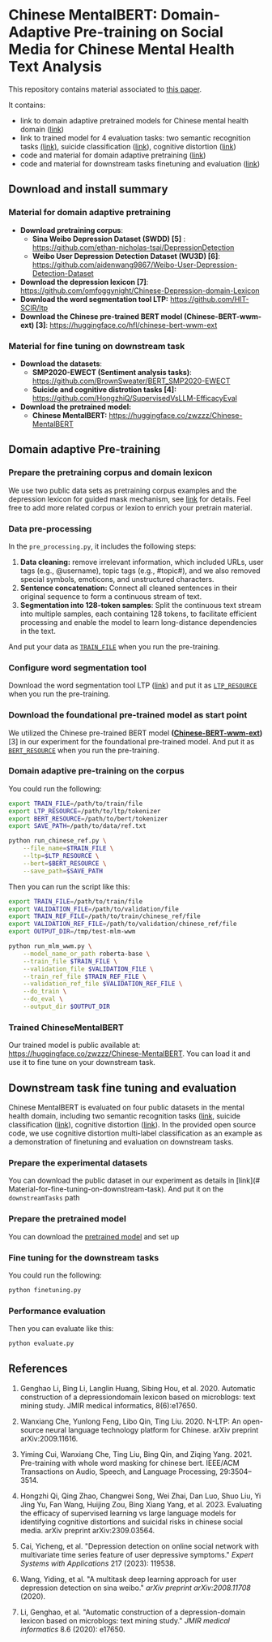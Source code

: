 <!---
Copyright 2020 The HuggingFace Team. All rights reserved.

Licensed under the Apache License, Version 2.0 (the "License");
you may not use this file except in compliance with the License.
You may obtain a copy of the License at

    http://www.apache.org/licenses/LICENSE-2.0

Unless required by applicable law or agreed to in writing, software
distributed under the License is distributed on an "AS IS" BASIS,
WITHOUT WARRANTIES OR CONDITIONS OF ANY KIND, either express or implied.
See the License for the specific language governing permissions and
limitations under the License.
-->

# Chinese MentalBERT: Domain-Adaptive Pre-training on Social Media for Chinese Mental Health Text Analysis
This repository contains material associated to [this paper](https://arxiv.org/pdf/2402.09151.pdf).

It contains:

* link to domain adaptive pretrained models for Chinese mental health domain ([link](#Trained-ChineseMentalBERT))
* link to trained model for 4 evaluation tasks: two semantic recognition tasks [(link)](<#>), suicide classification ([link](<#>)), cognitive distortion ([link](<#>))
* code and material for domain adaptive pretraining ([link](#Domain-adaptive-Pre-training))
* code and material for downstream tasks finetuning and evaluation ([link](#Downstream-task-fine-tuning-and-evaluation))


## Download and install summary

### Material for domain adaptive pretraining

* **Download pretraining corpus**: 
  * **Sina Weibo Depression Dataset (SWDD) [5]** : https://github.com/ethan-nicholas-tsai/DepressionDetection
  * **Weibo User Depression Detection Dataset (WU3D) [6]**: https://github.com/aidenwang9867/Weibo-User-Depression-Detection-Dataset
* **Download the depression lexicon [7]**:  https://github.com/omfoggynight/Chinese-Depression-domain-Lexicon
* **Download the word segmentation tool LTP:** https://github.com/HIT-SCIR/ltp
* **Download the Chinese pre-trained BERT model (Chinese-BERT-wwm-ext) [3]**: https://huggingface.co/hfl/chinese-bert-wwm-ext

### Material for fine tuning on downstream task

* **Download the datasets**: 
  * **SMP2020-EWECT (Sentiment analysis tasks)**: https://github.com/BrownSweater/BERT_SMP2020-EWECT
  * **Suicide and cognitive distrotion tasks [4]:** https://github.com/HongzhiQ/SupervisedVsLLM-EfficacyEval
* **Download the pretrained model:** 
  * **Chinese MentalBERT:** https://huggingface.co/zwzzz/Chinese-MentalBERT


## Domain adaptive Pre-training

### Prepare the pretraining corpus and domain lexicon

We use two public data sets as pretraining corpus examples and the depression lexicon for guided mask mechanism, see [link](<#Material-for-domain-adaptive-pretraining>) for details. Feel free to add more related corpus or lexion to enrich your pretrain material. 


### Data pre-processing

In the `pre_processing.py`, it includes the following steps: 

1. **Data cleaning:** remove irrelevant information, which included URLs, user tags (e.g., @username), topic tags (e.g., #topic#), and we also removed special symbols, emoticons, and unstructured characters.
2. **Sentence concatenation:** Connect all cleaned sentences in their original sequence to form a continuous stream of text.
3. **Segmentation into 128-token samples**: Split the continuous text stream into multiple samples, each containing 128 tokens, to facilitate efficient processing and enable the model to learn long-distance dependencies in the text.

And put your data as [`TRAIN_FILE`](#Domain-adaptive-pre-training-on-the-corpus) when you run the pre-training.

### Configure word segmentation tool

Download the word segmentation tool LTP ([link](https://github.com/HIT-SCIR/ltp)) and put it as [`LTP_RESOURCE`](#Domain-adaptive-pre-training-on-the-corpus) when you run the pre-training.

### Download the foundational pre-trained model as start point

We utilized the Chinese pre-trained BERT model **([Chinese-BERT-wwm-ext](<https://huggingface.co/hfl/chinese-bert-wwm-ext>))** [3] in our experiment for the foundational pre-trained model. And put it as [`BERT_RESOURCE`](#Domain-adaptive-pre-training-on-the-corpus) when you run the pre-training.

### Domain adaptive pre-training on the corpus

You could run the following:

```bash
export TRAIN_FILE=/path/to/train/file
export LTP_RESOURCE=/path/to/ltp/tokenizer
export BERT_RESOURCE=/path/to/bert/tokenizer
export SAVE_PATH=/path/to/data/ref.txt

python run_chinese_ref.py \
    --file_name=$TRAIN_FILE \
    --ltp=$LTP_RESOURCE \
    --bert=$BERT_RESOURCE \
    --save_path=$SAVE_PATH
```

Then you can run the script like this: 


```bash
export TRAIN_FILE=/path/to/train/file
export VALIDATION_FILE=/path/to/validation/file
export TRAIN_REF_FILE=/path/to/train/chinese_ref/file
export VALIDATION_REF_FILE=/path/to/validation/chinese_ref/file
export OUTPUT_DIR=/tmp/test-mlm-wwm

python run_mlm_wwm.py \
    --model_name_or_path roberta-base \
    --train_file $TRAIN_FILE \
    --validation_file $VALIDATION_FILE \
    --train_ref_file $TRAIN_REF_FILE \
    --validation_ref_file $VALIDATION_REF_FILE \
    --do_train \
    --do_eval \
    --output_dir $OUTPUT_DIR
```
### Trained ChineseMentalBERT

Our trained model is public available at: https://huggingface.co/zwzzz/Chinese-MentalBERT. You can load it and use it to fine tune on your downstream task.

## Downstream task fine tuning and evaluation

Chinese MentalBERT is evaluated on four public datasets in the mental health domain, including two semantic recognition tasks ([link](<https://github.com/BrownSweater/BERT_SMP2020-EWECT>), suicide classification ([link](<https://github.com/HongzhiQ/SupervisedVsLLM-EfficacyEval>)), cognitive distortion ([link](<https://github.com/HongzhiQ/SupervisedVsLLM-EfficacyEval>)).
In the provided open source code, we use cognitive distortion multi-label classification as an example as a demonstration of finetuning and evaluation on downstream tasks.

### Prepare the experimental datasets

You can download the public dataset in our experiment as details in [link](# Material-for-fine-tuning-on-downstream-task). And put it on the `downstreamTasks` path

### Prepare the pretrained model

You can download the [pretrained model](<https://huggingface.co/zwzzz/Chinese-MentalBERT>) and set up

### Fine tuning for the downstream tasks

You could run the following:

```bash
python finetuning.py
```
### Performance evaluation

Then you can evaluate like this: 

```bash
python evaluate.py
```
## References
1. Genghao Li, Bing Li, Langlin Huang, Sibing Hou, et al. 2020. Automatic construction of a depressiondomain lexicon based on microblogs: text mining study. JMIR medical informatics, 8(6):e17650.

2. Wanxiang Che, Yunlong Feng, Libo Qin, Ting Liu. 2020. N-LTP: An open-source neural language technology platform for Chinese. arXiv preprint arXiv:2009.11616.

3. Yiming Cui, Wanxiang Che, Ting Liu, Bing Qin, and Ziqing Yang. 2021. Pre-training with whole word masking for chinese bert. IEEE/ACM Transactions on Audio, Speech, and Language Processing, 29:3504–3514.

4. Hongzhi Qi, Qing Zhao, Changwei Song, Wei Zhai, Dan Luo, Shuo Liu, Yi Jing Yu, Fan Wang, Huijing Zou, Bing Xiang Yang, et al. 2023. Evaluating the efficacy of supervised learning vs large language models for identifying cognitive distortions and suicidal risks in chinese social media. arXiv preprint arXiv:2309.03564.
5. Cai, Yicheng, et al. "Depression detection on online social network with multivariate time series feature of user depressive symptoms." *Expert Systems with Applications* 217 (2023): 119538.
6. Wang, Yiding, et al. "A multitask deep learning approach for user depression detection on sina weibo." *arXiv preprint arXiv:2008.11708* (2020).
7. Li, Genghao, et al. "Automatic construction of a depression-domain lexicon based on microblogs: text mining study." *JMIR medical informatics* 8.6 (2020): e17650.
